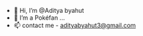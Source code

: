 - 👋 Hi, I’m @Aditya byahut
- 👀 I’m a Pokéfan ...
- 📫 contact me - adityabyahut3@gmail.com 

<!---
Adityabyahut/Adityabyahut is a ✨ special ✨ repository because its `README.md` (this file) appears on your GitHub profile.
You can click the Preview link to take a look at your changes.
--->
